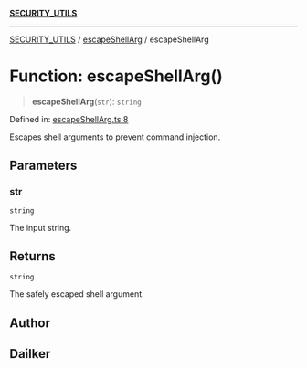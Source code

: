 [**SECURITY_UTILS**](../../README.md)

***

[SECURITY_UTILS](../../README.md) / [escapeShellArg](../README.md) / escapeShellArg

# Function: escapeShellArg()

> **escapeShellArg**(`str`): `string`

Defined in: [escapeShellArg.ts:8](https://github.com/dailker/everyutil-js/blob/b3e269da55b7d96c15eb37e98c5c4f6b94f05f6f/src/security/escapeShellArg.ts#L8)

Escapes shell arguments to prevent command injection.

## Parameters

### str

`string`

The input string.

## Returns

`string`

The safely escaped shell argument.

## Author

## Dailker
